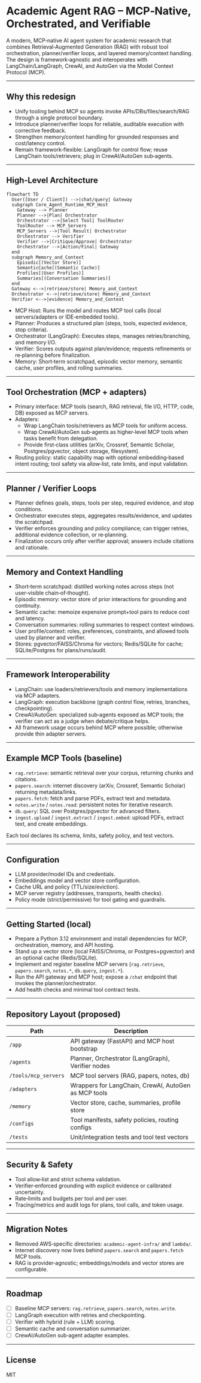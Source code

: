 # Academic Agent RAG – MCP‑Native, Orchestrated, and Verifiable

A modern, MCP‑native AI agent system for academic research that combines Retrieval‑Augmented Generation (RAG) with robust tool orchestration, planner/verifier loops, and layered memory/context handling. The design is framework‑agnostic and interoperates with LangChain/LangGraph, CrewAI, and AutoGen via the Model Context Protocol (MCP).

---

## Why this redesign

- Unify tooling behind MCP so agents invoke APIs/DBs/files/search/RAG through a single protocol boundary.
- Introduce planner/verifier loops for reliable, auditable execution with corrective feedback.
- Strengthen memory/context handling for grounded responses and cost/latency control.
- Remain framework‑flexible: LangGraph for control flow; reuse LangChain tools/retrievers; plug in CrewAI/AutoGen sub‑agents.

---

## High‑Level Architecture

```mermaid
flowchart TD
  User([User / Client]) -->|chat/query| Gateway
  subgraph Core_Agent_Runtime_MCP_Host
    Gateway --> Planner
    Planner -->|Plan| Orchestrator
    Orchestrator -->|Select Tool| ToolRouter
    ToolRouter --> MCP_Servers
    MCP_Servers -->|Tool Result| Orchestrator
    Orchestrator --> Verifier
    Verifier -->|Critique/Approve| Orchestrator
    Orchestrator -->|Action/Final| Gateway
  end
  subgraph Memory_and_Context
    Episodic[(Vector Store)]
    SemanticCache[(Semantic Cache)]
    Profiles[(User Profiles)]
    Summaries[(Conversation Summaries)]
  end
  Gateway <-->|retrieve/store| Memory_and_Context
  Orchestrator <-->|retrieve/store| Memory_and_Context
  Verifier <-->|evidence| Memory_and_Context
```

- MCP Host: Runs the model and routes MCP tool calls (local servers/adapters or IDE‑embedded tools).
- Planner: Produces a structured plan (steps, tools, expected evidence, stop criteria).
- Orchestrator (LangGraph): Executes steps, manages retries/branching, and memory I/O.
- Verifier: Scores outputs against plan/evidence; requests refinements or re‑planning before finalization.
- Memory: Short‑term scratchpad, episodic vector memory, semantic cache, user profiles, and rolling summaries.

---

## Tool Orchestration (MCP + adapters)

- Primary interface: MCP tools (search, RAG retrieval, file I/O, HTTP, code, DB) exposed as MCP servers.
- Adapters:
  - Wrap LangChain tools/retrievers as MCP tools for uniform access.
  - Wrap CrewAI/AutoGen sub‑agents as higher‑level MCP tools when tasks benefit from delegation.
  - Provide first‑class utilities (arXiv, Crossref, Semantic Scholar, Postgres/pgvector, object storage, filesystem).
- Routing policy: static capability map with optional embedding‑based intent routing; tool safety via allow‑list, rate limits, and input validation.

---

## Planner / Verifier Loops

- Planner defines goals, steps, tools per step, required evidence, and stop conditions.
- Orchestrator executes steps, aggregates results/evidence, and updates the scratchpad.
- Verifier enforces grounding and policy compliance; can trigger retries, additional evidence collection, or re‑planning.
- Finalization occurs only after verifier approval; answers include citations and rationale.

---

## Memory and Context Handling

- Short‑term scratchpad: distilled working notes across steps (not user‑visible chain‑of‑thought).
- Episodic memory: vector store of prior interactions for grounding and continuity.
- Semantic cache: memoize expensive prompt+tool pairs to reduce cost and latency.
- Conversation summaries: rolling summaries to respect context windows.
- User profile/context: roles, preferences, constraints, and allowed tools used by planner and verifier.
- Stores: pgvector/FAISS/Chroma for vectors; Redis/SQLite for cache; SQLite/Postgres for plans/runs/audit.

---

## Framework Interoperability

- LangChain: use loaders/retrievers/tools and memory implementations via MCP adapters.
- LangGraph: execution backbone (graph control flow, retries, branches, checkpointing).
- CrewAI/AutoGen: specialized sub‑agents exposed as MCP tools; the verifier can act as a judge when debate/critique helps.
- All framework usage occurs behind MCP where possible; otherwise provide thin adapter servers.

---

## Example MCP Tools (baseline)

- `rag.retrieve`: semantic retrieval over your corpus, returning chunks and citations.
- `papers.search`: internet discovery (arXiv, Crossref, Semantic Scholar) returning metadata/links.
- `papers.fetch`: fetch and parse PDFs, extract text and metadata.
- `notes.write` / `notes.read`: persistent notes for iterative research.
- `db.query`: SQL over Postgres/pgvector for advanced filters.
- `ingest.upload` / `ingest.extract` / `ingest.embed`: upload PDFs, extract text, and create embeddings.

Each tool declares its schema, limits, safety policy, and test vectors.

---

## Configuration

- LLM provider/model IDs and credentials.
- Embeddings model and vector store configuration.
- Cache URL and policy (TTL/size/eviction).
- MCP server registry (addresses, transports, health checks).
- Policy mode (strict/permissive) for tool gating and guardrails.

---

## Getting Started (local)

- Prepare a Python 3.12 environment and install dependencies for MCP, orchestration, memory, and API hosting.
- Stand up a vector store (local FAISS/Chroma, or Postgres+pgvector) and an optional cache (Redis/SQLite).
- Implement and register baseline MCP servers (`rag.retrieve`, `papers.search`, `notes.*`, `db.query`, `ingest.*`).
- Run the API gateway and MCP host; expose a `/chat` endpoint that invokes the planner/orchestrator.
- Add health checks and minimal tool contract tests.

---

## Repository Layout (proposed)

| Path | Description |
|------|-------------|
| `/app` | API gateway (FastAPI) and MCP host bootstrap |
| `/agents` | Planner, Orchestrator (LangGraph), Verifier nodes |
| `/tools/mcp_servers` | MCP tool servers (RAG, papers, notes, db) |
| `/adapters` | Wrappers for LangChain, CrewAI, AutoGen as MCP tools |
| `/memory` | Vector store, cache, summaries, profile store |
| `/configs` | Tool manifests, safety policies, routing configs |
| `/tests` | Unit/integration tests and tool test vectors |

---

## Security & Safety

- Tool allow‑list and strict schema validation.
- Verifier‑enforced grounding with explicit evidence or calibrated uncertainty.
- Rate‑limits and budgets per tool and per user.
- Tracing/metrics and audit logs for plans, tool calls, and token usage.

---

## Migration Notes

- Removed AWS‑specific directories: `academic-agent-infra/` and `lambda/`.
- Internet discovery now lives behind `papers.search` and `papers.fetch` MCP tools.
- RAG is provider‑agnostic; embeddings/models and vector stores are configurable.

---

## Roadmap

- [ ] Baseline MCP servers: `rag.retrieve`, `papers.search`, `notes.write`.
- [ ] LangGraph execution with retries and checkpointing.
- [ ] Verifier with hybrid (rule + LLM) scoring.
- [ ] Semantic cache and conversation summarizer.
- [ ] CrewAI/AutoGen sub‑agent adapter examples.

---

## License

MIT
